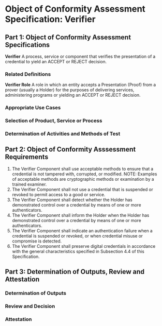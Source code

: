 # Object of Conformity Assessment Specification: Verifier

## Part 1: Object of Conformity Assessment Specifications

**Verifier** A process, service or component that verifies the presentation of a credential to yield an ACCEPT or REJECT decision.

### Related Definitions

**Verifier Role** A role in which an entity accepts a Presentation (Proof) from a prover (usually a Holder) for the purposes of delivering services, administering programs or yielding an ACCEPT or REJECT decision.

### Appropriate Use Cases

### Selection of Product, Service or Process

### Determination of Activities and Methods of Test

## Part 2: Object of Conformity Asssessment Requirements

1. The Verifier Component shall use acceptable methods to ensure that a credential is not tampered with, corrupted, or modified. NOTE: Examples of acceptable methods are cryptographic methods or examination by a trained examiner.
2. The Verifier Component shall not use a credential that is suspended or revoked to permit access to a good or service.
3. The Verifier Component shall detect whether the Holder has demonstrated control over a credential by means of one or more authenticators.
4. The Verifier Component shall inform the Holder when the Holder has demonstrated control over a credential by means of one or more authenticators.
5. The Verifier Component shall indicate an authentication failure when a credential is suspended or revoked, or when credential misuse or compromise is detected.
6. The Verifier Component shall preserve digital credentials in accordance with the general characteristics specified in Subsection 4.4 of this Specification.

## Part 3: Determination of Outputs, Review and Attestation

### Determination of Outputs

### Review and Decision

### Attestation

